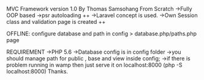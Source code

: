 MVC Framework version 1.0 By Thomas Samsohang From Scratch
->Fully OOP based 
->psr autoloading ++
->Laravel concept is used.
->Own Session class and validation page is created ++



OFFLINE:
	configure database and path in config > database.php/paths.php page 


REQUIREMENT
->PHP 5.6
->Database config is in config folder 
->you should manage path for public , base and view inside config;
->if there is problem running in wamp then just serve it on localhost:8000 (php -S localhost:8000)
 Thanks.